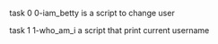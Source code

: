 task 0 0-iam_betty is a script to change user

task 1 1-who_am_i a script that print current username


